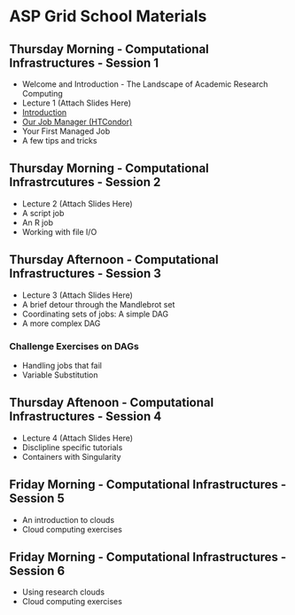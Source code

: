 # ASP Grid School Materials

## Thursday Morning - Computational Infrastructures - Session 1

   * Welcome and Introduction - The Landscape of Academic Research Computing
   * Lecture 1 (Attach Slides Here)
   * [Introduction](https://github.com/opensciencegrid/dosar/blob/master/docs/Materials/01-Introduction.md) 
   * [Our Job Manager (HTCondor)](https://github.com/opensciencegrid/dosar/blob/master/docs/Materials/02-OurJobManager.md)
   * Your First Managed Job
   * A few tips and tricks
   
## Thursday Morning - Computational Infrastrcutures - Session 2

   * Lecture 2 (Attach Slides Here)
   * A script job
   * An R job
   * Working with file I/O
   
## Thursday Afternoon - Computational Infrastructures - Session 3

   * Lecture 3 (Attach Slides Here)
   * A brief detour through the Mandlebrot set
   * Coordinating sets of jobs: A simple DAG
   * A more complex DAG
   
### Challenge Exercises on DAGs

   * Handling jobs that fail
   * Variable Substitution
   
## Thursday Aftenoon - Computational Infrastructures - Session 4

   * Lecture 4 (Attach Slides Here)
   * Disclipline specific tutorials
   * Containers with Singularity
   
## Friday Morning - Computational Infrastructures - Session 5
   * An introduction to clouds
   * Cloud computing exercises
   
## Friday Morning - Computational Infrastructures - Session 6
   * Using research clouds
   * Cloud computing exercises
